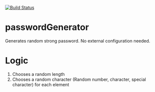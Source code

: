 [![Build Status](https://travis-ci.com/ShivrajRath/passwordGenerator.svg?branch=main)](https://travis-ci.com/ShivrajRath/passwordGenerator)

# passwordGenerator

Generates random strong password. No external configuration needed.

# Logic

1. Chooses a random length
2. Chooses a random character (Random number, character, special character) for each element
